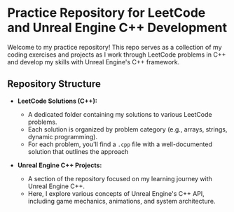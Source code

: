 # Practice Repository for LeetCode and Unreal Engine C++ Development

Welcome to my practice repository! This repo serves as a collection of my coding exercises and projects as I work through LeetCode problems in C++ and develop my skills with Unreal Engine's C++ framework.

## Repository Structure

- **LeetCode Solutions (C++):**
  - A dedicated folder containing my solutions to various LeetCode problems.
  - Each solution is organized by problem category (e.g., arrays, strings, dynamic programming).
  - For each problem, you'll find a `.cpp` file with a well-documented solution that outlines the approach

- **Unreal Engine C++ Projects:**
  - A section of the repository focused on my learning journey with Unreal Engine C++.
  - Here, I explore various concepts of Unreal Engine's C++ API, including game mechanics, animations, and system architecture.

